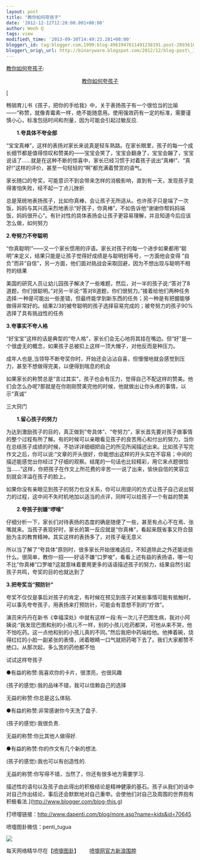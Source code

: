 ```yaml
--- 
layout: post 
title: "教你如何夸孩子" 
date: '2012-12-12T12:20:00.001+08:00' 
author: Wenh Q
tags: view
modified\_time: '2013-09-30T14:49:23.281+08:00' 
blogger\_id: tag:blogger.com,1999:blog-4961947611491238191.post-2893616040471143339
blogger\_orig\_url: http://binaryware.blogspot.com/2012/12/blog-post\_11.html
---
```

[教你如何夸孩子](http://www.dapenti.com/blog/more.asp?name=kids&id=70645):

<div style="text-align: center;">

[教你如何夸孩子](http://www.blogger.com/blog-this.g)




</div>

[

畅销育儿书《孩子，把你的手给我》中，关于表扬孩子有一个很恰当的比喻——“称赞，就像青霉素一样，绝不能随意用。使用强效药有一定的标准，需要谨慎小心，标准包括时间和剂量，因为可能会引起过敏反应.



<span style="font-weight: bold;">　　1.夸具体不夸全部</span>



“宝宝真棒”，这样的表扬对家长来说真是轻车熟路。在家长眼里，孩子的每一个成长细节都是值得惊叹和赞美的——宝宝会笑了，宝宝会翻身了，宝宝会蹦了，宝宝说话了……就是在这种不断的惊喜中，家长已经习惯于对着孩子说出“真棒!”、“真好!”这样的评价，甚至一句轻轻的“啊”都充满着赞赏的语气。



家长随口的夸奖，可能意识不到会带来怎样的消极影响，直到有一天，发现孩子变得害怕失败，经不起一丁点儿挫折



总是笼统地表扬孩子，比如你真棒，会让孩子无所适从。也许孩子只是端了一次饭，妈妈与其兴高采烈地表示“好孩子，你真棒”，不如告诉他“谢谢你帮妈妈端饭，妈妈很开心”。有针对性的具体表扬会让孩子更容易理解，并且知道今后应该怎么做，如何努力



<span style="font-weight: bold;">2.夸努力不夸聪明</span>



“你真聪明!”——又一个家长惯用的评语。家长对孩子的每一个进步如果都用“聪明”来定义，结果只能是让孩子觉得好成绩是与聪明划等号，一方面他会变得
“自负”而非“自信”，另一方面，他们面对挑战会采取回避，因为不想出现与聪明不相符的结果



美国的研究人员让幼儿园孩子解决了一些难题，然后，对一半的孩子说:“答对了8道题，你们很聪明。”对另一半说:“答对8道题，你们很努力。”接着给他们两种任务选择:一种是可能出一些差错，但最终能学到新东西的任务；另一种是有把握能够做得非常好的。结果2/3的被夸聪明的孩子选择容易完成的；被夸努力的孩子90%选择了具有挑战性的任务



<span style="font-weight: bold;">3.夸事实不夸人格</span>



“好宝宝”这样的话是典型的“夸人格”，家长们会无心地将其挂在嘴边。但“好”是一个很虚无的概念，如果孩子总被扣上这样一顶大帽子，对他反而是种压力。



成年人也是,当领导不断夸奖你时，开始还会沾沾自喜，但慢慢地就会感觉到压力，甚至不想做得完美，以便得到喘息的机会



如果家长的称赞总是“言过其实”，孩子也会有压力，觉得自己不配这样的赞美。他们会怎么办呢?那就是在你刚刚赞美完他的时候，他就做出让你头疼的事情，以示“真诚”



三大窍门



<span style="font-weight: bold;">　　1.留心孩子的努力</span>



为达到激励孩子的目的，真正做到“夸具体”、“夸努力”，家长首先要对孩子做事情的整个过程有所了解。有的时候可以亲眼看见孩子的良苦用心和付出的努力，当你在总结孩子成绩的时候，不妨详详细细把自己的所见所闻描述出来。比如孩子写完作文之后，你可以说:“文章的开头很好，你能想出这样的开头实在不容易；中间的描述能感觉出你经过了仔细的观察。结尾的一句话也比较精彩，用它来点题很恰当……”这样，你把孩子在作文上所花费的辛苦一一说了出来，愉快自信的笑容立刻就会洋溢在孩子的脸上。



如果你没有亲眼见到孩子的努力也没关系，你可以用提问的方式让孩子自己说出努力的过程，这中间不失时机地加以适当的点评，同样可以给孩子一个有益的赞美



<span style="font-weight: bold;">　　2.夸孩子别嫌“啰嗦”</span>



仔细分析一下，家长们对待表扬的态度的确是随便了一些，甚至有点心不在焉、张嘴就来。当孩子表现好时，家长的第一反应就是“你真棒”，看起来既省事又符合鼓励为主的教育精神。其实这样的表扬多了，对孩子毫无意义



所以当了解了“夸具体”原则时，很多家长开始很难适应，不知道除此之外还能说些什么。很简单，教你一招——好话不嫌“口罗唆”，看看上述有益的表扬语，哪一句不比“你真棒”口罗唆?这就意味着要用更多的话语描述孩子的努力，结果自然引起孩子共鸣，夸奖的目的也就达到了



<span style="font-weight: bold;">3.把夸奖当“预防针”</span>



夸奖不仅仅是事后对孩子的肯定，有时候在预见到孩子对某些事情可能有抵触时，可以事先夸夸孩子，用表扬来打预防针，可能会有意想不到的“疗效”。



演员宋丹丹在新书《幸福深处》中就有这样一段:有一次儿子巴图生病，我对小阿姨说:“我发现巴图和别的小孩儿不一样，别的小孩儿吃药都哭，可他从来不哭，他不怕吃药。这一点他和别的小孩儿真的不同。”然后我把中药端给他。他捧着碗，烧得红红的小脸一副紧张的表情，闭着眼睛一口气就把药喝下去了。我们大家都赞不绝口。从那次起，多么苦的药他都不怕



试试这样夸孩子



●有益的称赞:我喜欢你的卡片，很漂亮，也很风趣



(孩子的感觉):我的品味不错，我可以信赖自己的选择



无益的称赞:你总是这么体贴.



●有益的称赞:非常感谢你今天洗了盘子.



(孩子的感觉):我很负责.



无益的称赞:你比其他人做得好.



●有益的称赞:你的作文有几个新的想法.



(孩子的感觉):我也可以有创造性的.



无益的称赞:你写得不错，当然了，你还有很多地方需要学习.



描述性的语句以及孩子由此得出的积极结论是精神健康的基石。孩子从我们的话中对自己作出结论，事后还会默默地对自己重申。会使他们对自己及周围的世界抱有积极看法.](http://www.blogger.com/blog-this.g)



打喷嚏链接：<http://www.dapenti.com/blog/more.asp?name=kids&id=70645>





喷嚏图卦微信：penti\_tugua





![](http://imgs.dapenti.org:88/dapenti/CcMqMpRg/XY6Yw.jpg)





每天网络精华尽在【[喷嚏图卦](http://www.dapenti.com/blog/blog.asp?subjectid=70&name=xilei)】       [喷嚏网官方新浪围脖](http://weibo.com/dapentizk "喷嚏网官方新浪围脖")
